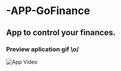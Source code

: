 # -APP-GoFinance
## App to control your finances.


### Preview aplication gif \o/

![App Video](https://drive.google.com/file/d/1npQK3ymxJyAcre_ptSD-f8g--_JfWFv3/view?usp=sharing)
